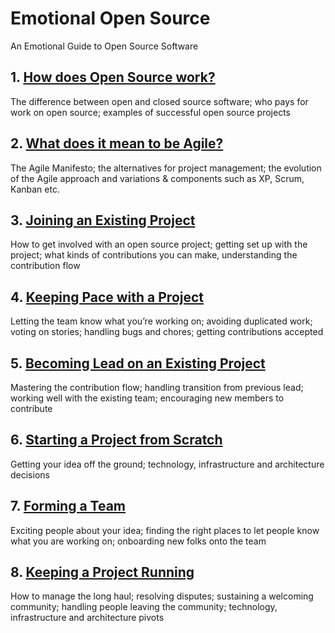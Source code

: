 # Emotional Open Source

An Emotional Guide to Open Source Software

## 1. [How does Open Source work?](chapters/how_does_open_source_work.md)
The difference between open and closed source software; who pays for work on open source; examples of successful open source projects

## 2. [What does it mean to be Agile?](chapters/what_does_it_mean_to_be_agile%3F.md)
The Agile Manifesto; the alternatives for project management; the evolution of the Agile approach and variations & components such as XP, Scrum, Kanban etc.

## 3. [Joining an Existing Project](chapters/joining_an_existing_project.md)
How to get involved with an open source project; getting set up with the project; what kinds of contributions you can make, understanding the contribution flow

## 4. [Keeping Pace with a Project](chapters/keeping_pace_with_a_project.md)
Letting the team know what you’re working on; avoiding duplicated work; voting on stories; handling bugs and chores; getting contributions accepted

## 5. [Becoming Lead on an Existing Project](chapters/becoming_lead_on_an_existing_project.md)
Mastering the contribution flow; handling transition from previous lead; working well with the existing team; encouraging new members to contribute

## 6. [Starting a Project from Scratch](chapters/starting_a_project_from_scratch.md	)
Getting your idea off the ground; technology, infrastructure and architecture decisions

## 7. [Forming a Team](chapters/forming_a_team.md)
Exciting people about your idea; finding the right places to let people know what you are working on; onboarding new folks onto the team

## 8. [Keeping a Project Running](chapters/keeping_a_project_running.md)
How to manage the long haul; resolving disputes; sustaining a welcoming community; handling people leaving the community; technology, infrastructure and architecture pivots

